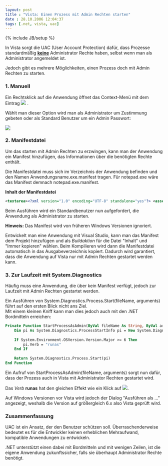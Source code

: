 ```yaml
---
layout: post
title : "Vista: Einen Prozess mit Admin Rechten starten"
date : 28.10.2006 12:04:37
tags: [.net, vista, uac]
---
```

{% include JB/setup %}

In Vista sorgt die UAC (User Account Protection) dafür, dass Prozesse standardmäßig **<u>keine</u>** Administrator Rechte haben, selbst wenn man als Administrator angemeldet ist.

Jedoch gibt es mehrere Möglichkeiten, einen Prozess doch mit Admin Rechten zu starten.

### 1. Manuell

Ein Rechtsklick auf die Anwendung öffnet das Context-Menü mit dem Eintrag ![](http://vb-magazin.de/janm/blog/images/VistaEinenProzessmitAdminRechtenstarten_A15F/image013.png) .

Wählt man dieser Option wird man als Administrator um Zustimmung gebeten oder als Standard Benutzer um ein Admin Passwort:

![](http://vb-magazin.de/janm/blog/images/VistaEinenProzessmitAdminRechtenstarten_A15F/cred14.jpg) 

### 2. Manifestdatei

Um das starten mit Admin Rechten zu erzwingen, kann man der Anwendung ein Manifest hinzufügen, das Informationen über die benötigten Rechte enthält.

Die Manifestdatei muss sich im Verzeichnis der Anwendung befinden und den Namen Anwendungsname.exe.manifest tragen. Für notepad.exe wäre das Manifest demnach notepad.exe.manifest.

**Inhalt der Manifestdatei**

````xml
<textarea><?xml version="1.0" encoding="UTF-8" standalone="yes"?> <assembly xmlns="urn:schemas-microsoft-com:asm.v1" manifestVersion="1.0"> <dependency> <dependentAssembly> <assemblyIdentity type="win32" name="Microsoft.Windows.Common-Controls" version="6.0.0.0" processorArchitecture="*" publicKeyToken="6595b64144ccf1df" language="*" /> </dependentAssembly> </dependency> <v3:trustInfo xmlns:v3="urn:schemas-microsoft-com:asm.v3"> <v3:security> <v3:requestedPrivileges> <!-- level can be "asInvoker", "highestAvailable", or "requireAdministrator" --> <v3:requestedExecutionLevel level="highestAvailable" /> </v3:requestedPrivileges> </v3:security> </v3:trustInfo> </assembly> </textarea>
````

Beim Ausführen wird ein Standardbenutzer nun aufgefordert, die Anwendung als Administrator zu starten.

**Hinweis:** Das Manifest wird von früheren Windows Versionen ignoriert.

Entwickelt man eine Anwendung mit Visual Studio, kann man das Manifest dem Projekt hinzufügen und als *Buildaktion* für die Datei "Inhalt" und "Immer kopieren" wählen. Beim Kompilieren wird dann die Manifestdatei automatisch in das Ausgabeverzeichnis kopiert. Dadurch wird garantiert, dass die Anwendung auf Vista nur mit Admin Rechten gestartet werden kann.

### 3. Zur Laufzeit mit System.Diagnostics

Häufig muss eine Anwendung, die über kein Manifest verfügt, jedoch zur Laufzeit mit Admin Rechten gestartet werden.

Ein Ausführen von System.Diagnostics.Process.Start(fileName, arguments) führt auf den ersten Blick nicht ans Ziel.  
Mit einem kleinen Kniff kann man dies jedoch auch mit den .NET Bordmitteln erreichen:

````vb
Private Function StartProcessAsAdmin(ByVal fileName As String, ByVal arguments As String) As System.Diagnostics.Process
    Dim pi As System.Diagnostics.ProcessStartInfo pi = New System.Diagnostics.ProcessStartInfo(fileName, arguments)
    
    If System.Environment.OSVersion.Version.Major >= 6 Then 
        pi.Verb = "runas" 
    End If 
    
    Return System.Diagnostics.Process.Start(pi) 
End Function
````

Ein Aufruf von StartProcessAsAdmin(fileName, arguments) sorgt nun dafür, dass der Prozess auch in Vista mit Administrator Rechten gestartet wird.

Das *Verb* **runas** hat den gleichen Effekt wie ein Klick auf ![](http://vb-magazin.de/janm/blog/images/VistaEinenProzessmitAdminRechtenstarten_A15F/image013.png).

Auf Windows Versionen vor Vista wird jedoch der Dialog "Ausführen als ..." angezeigt, weshalb die Version auf größergleich 6.x also Vista geprüft wird.

### Zusammenfassung

UAC ist ein Ansatz, der den Benutzer schützen soll. Überraschenderweise bedeutet es für die Entwickler keinen erheblichen Mehraufwand, kompatible Anwendungen zu entwickeln.

.NET unterstützt einen dabei mit Bordmitteln und mit wenigen Zeilen, ist die eigene Anwendung zukunftssicher, falls sie überhaupt Administrator Rechte benötigt.
